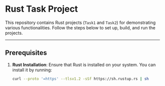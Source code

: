 # Rust Task Project

This repository contains Rust projects (`Task1` and `Task2`) for demonstrating various functionalities. Follow the steps below to set up, build, and run the projects.

---

## Prerequisites

1. **Rust Installation**:
   Ensure that Rust is installed on your system. You can install it by running:
   ```bash
   curl --proto '=https' --tlsv1.2 -sSf https://sh.rustup.rs | sh
   ```
